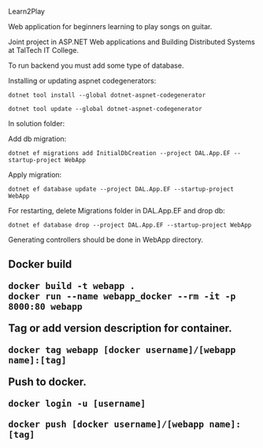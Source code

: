 Learn2Play

Web application for beginners learning to play songs on guitar.

Joint project in ASP.NET Web applications and Building Distributed Systems at TalTech IT College.

To run backend you must add some type of database.

Installing or updating aspnet codegenerators:
~~~
dotnet tool install --global dotnet-aspnet-codegenerator

dotnet tool update --global dotnet-aspnet-codegenerator
~~~
In solution folder:

Add db migration:
~~~
dotnet ef migrations add InitialDbCreation --project DAL.App.EF --startup-project WebApp
~~~

Apply migration:
~~~
dotnet ef database update --project DAL.App.EF --startup-project WebApp
~~~

For restarting, delete Migrations folder in DAL.App.EF and drop db:
~~~
dotnet ef database drop --project DAL.App.EF --startup-project WebApp
~~~

Generating controllers should be done in WebApp directory.

<h2>Docker build

~~~
docker build -t webapp .
docker run --name webapp_docker --rm -it -p 8000:80 webapp
~~~

Tag or add version description for container.

~~~
docker tag webapp [docker username]/[webapp name]:[tag]
~~~
Push to docker.
~~~
docker login -u [username]

docker push [docker username]/[webapp name]:[tag]
~~~